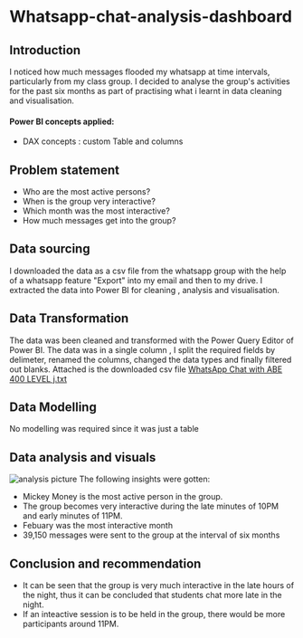 # Whatsapp-chat-analysis-dashboard

## Introduction 
I noticed how much messages flooded my whatsapp at time intervals, particularly from my class group. I decided to analyse the group's activities for the past six months as part of practising what i learnt in data cleaning and visualisation. 
#### Power BI concepts applied:
* DAX concepts : custom Table and columns

## Problem statement
* Who are the most active persons?
* When is the group very interactive?
* Which month was the most interactive?
* How much messages get into the group?

## Data sourcing
I downloaded the data as a csv file from the whatsapp group with the help of a whatsapp feature "Export" into my email and then to my drive.
I extracted the data into Power BI for cleaning , analysis and visualisation.

## Data Transformation
The data was been cleaned and transformed with the Power Query Editor of Power BI. The data was in a single column , I split the required fields by delimeter, renamed the columns, changed the data types and finally filtered out blanks. Attached is the downloaded csv file
[WhatsApp Chat with ABE 400 LEVEL j.txt](https://github.com/GiftJude/Whatsapp-chat-analysis/files/11424250/WhatsApp.Chat.with.ABE.400.LEVEL.j.txt)

## Data Modelling
No modelling was required since it was just a table

## Data analysis and visuals
![analysis picture](https://user-images.githubusercontent.com/132891779/236887740-2076041c-94c1-4837-994d-a6f7fbc666eb.png)
The following insights were gotten:
* Mickey Money is the most active person in the group.
* The group becomes very interactive during the late minutes of 10PM and early minutes of 11PM.
* Febuary was the most interactive month 
* 39,150 messages were sent to the group at the interval of six months

## Conclusion and recommendation
* It can be seen that the group is very much interactive in the late hours of the night, thus it can be concluded that students chat more late in the night. 
* If an inteactive session is to be held in the group, there would be more participants around 11PM.



